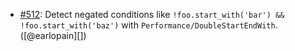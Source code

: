 * [#512](https://github.com/rubocop/rubocop-performance/issues/512): Detect negated conditions like `!foo.start_with('bar') && !foo.start_with('baz')` with `Performance/DoubleStartEndWith`. ([@earlopain][])
